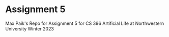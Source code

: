 # Assignment 5
Max Paik's  Repo for Assignment 5 for CS 396 Artificial Life at Northwestern University Winter 2023
